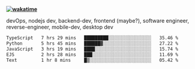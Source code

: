 **[![wakatime](https://wakatime.com/badge/user/87646243-158a-4241-a3cb-668e1fa2dbb8.svg)](https://wakatime.com/@87646243-158a-4241-a3cb-668e1fa2dbb8?style=plastic)**


devOps, nodejs dev, backend-dev, frontend (maybe?), software engineer, reverse-engineer, mobile-dev, desktop dev

<!--START_SECTION:waka-->

```txt
TypeScript   7 hrs 29 mins   █████████░░░░░░░░░░░░░░░░   35.46 %
Python       5 hrs 45 mins   ██████▓░░░░░░░░░░░░░░░░░░   27.22 %
JavaScript   3 hrs 19 mins   ████░░░░░░░░░░░░░░░░░░░░░   15.74 %
EJS          2 hrs 28 mins   ███░░░░░░░░░░░░░░░░░░░░░░   11.69 %
Text         1 hr 8 mins     █▒░░░░░░░░░░░░░░░░░░░░░░░   05.42 %
```

<!--END_SECTION:waka-->
